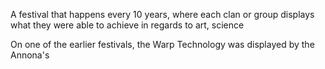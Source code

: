 A festival that happens every 10 years, where each clan or group displays what they were able to achieve in regards to art, science

On one of the earlier festivals, the Warp Technology was displayed by the Annona's